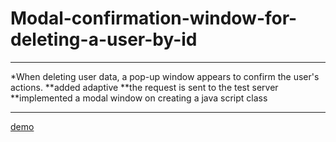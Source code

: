 # Modal-confirmation-window-for-deleting-a-user-by-id
-------------------------
*When deleting user data, a pop-up window appears to confirm the user's actions.
**added adaptive
**the request is sent to the test server
**implemented a modal window on creating a java script class
_________
[demo](https://savelevaonclick.github.io/Modal-confirmation-window-for-deleting-a-user-by-id/)
